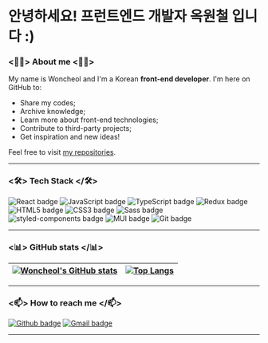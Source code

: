 # 안녕하세요! 프런트엔드 개발자 옥원철 입니다 :)

### <👨‍💻> About me <👨‍💻>

My name is Woncheol and I'm a Korean **front-end developer**. I'm here on GitHub to:
- Share my codes;
- Archive knowledge;
- Learn more about front-end technologies;
- Contribute to third-party projects;
- Get inspiration and new ideas!

Feel free to visit [my repositories](https://github.com/okcleff?tab=repositories). 

---

### <🛠> Tech Stack </🛠>

![React badge](https://img.shields.io/badge/react-61DAFB?style=for-the-badge&logo=react&logoColor=white)  ![JavaScript badge](https://img.shields.io/badge/javascript-F7DF1E?style=for-the-badge&logo=javascript&logoColor=white) ![TypeScript badge](https://img.shields.io/badge/typescript-3178C6?style=for-the-badge&logo=typescript&logoColor=white) ![Redux badge](https://img.shields.io/badge/redux-764ABC?style=for-the-badge&logo=redux&logoColor=white) ![HTML5 badge](https://img.shields.io/badge/HTML5-E34F26?style=for-the-badge&logo=html5&logoColor=white) ![CSS3 badge](https://img.shields.io/badge/CSS3-1572B6?style=for-the-badge&logo=css3&logoColor=white) ![Sass badge](https://img.shields.io/badge/Sass-CC6699?style=for-the-badge&logo=Sass&logoColor=white) ![styled-components badge](https://img.shields.io/badge/styled--components-DB7093?style=for-the-badge&logo=styledcomponents&logoColor=white) ![MUI badge](https://img.shields.io/badge/mui-007FFF?style=for-the-badge&logo=mui&logoColor=white) ![Git badge](https://img.shields.io/badge/GIT-F05032?style=for-the-badge&logo=git&logoColor=white) 

---

### <📊> GitHub stats </📊>


[![Woncheol's GitHub stats](https://github-readme-stats.vercel.app/api?username=okcleff&show_icons=true&theme=dark&text_color=fff&border_color=79ff97&hide_title=true)](https://github.com/okcleff) | [![Top Langs](https://github-readme-stats.vercel.app/api/top-langs/?username=okcleff&theme=dark&text_color=fff&border_color=79ff97&layout=compact)](https://github.com/okcleff) 
| ----------- | ------------ |

---

### <📫> How to reach me </📫>

[![Github badge](https://img.shields.io/badge/okcleff-100000?style=for-the-badge&logo=github&logoColor=white)](https://github.com/okcleff) [![Gmail badge](https://img.shields.io/badge/okcleff@gmail.com-c5221f?style=for-the-badge&logo=gmail&logoColor=white)](mailto:okcleff@gmail.com)

---
